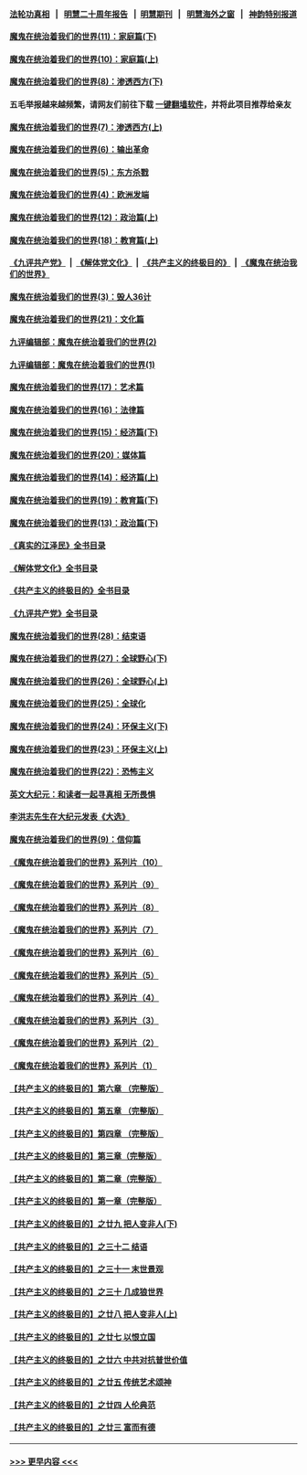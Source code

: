 #### [法轮功真相](https://github.com/gfw-breaker/truth/blob/master/README.md?t=0) &nbsp;&nbsp;|&nbsp;&nbsp; [明慧二十周年报告](https://github.com/gfw-breaker/mh-reports/blob/master/README.md?t=0) &nbsp;&nbsp;|&nbsp;&nbsp;[明慧期刊](https://github.com/gfw-breaker/mh-qikan) &nbsp;&nbsp;|&nbsp;&nbsp; [明慧海外之窗](https://github.com/gfw-breaker/mh-news/blob/master/README.md?t=0) &nbsp;&nbsp;|&nbsp;&nbsp; [神韵特别报道](https://github.com/gfw-breaker/mh-news/blob/master/shenyun.md?t=0)
#### [魔鬼在统治着我们的世界(11)：家庭篇(下)](../pages/nsc422/n10440961.md?t=12041950) 
#### [魔鬼在统治着我们的世界(10)：家庭篇(上)](../pages/nsc422/n10435448.md?t=12041950) 
#### [魔鬼在统治着我们的世界(8)：渗透西方(下)](../pages/nsc422/n10429603.md?t=12041950) 
#### 五毛举报越来越频繁，请网友们前往下载 [一键翻墙软件](https://github.com/gfw-breaker/ssr-accounts)，并将此项目推荐给亲友
#### [魔鬼在统治着我们的世界(7)：渗透西方(上)](../pages/nsc422/n10426013.md?t=12041950) 
#### [魔鬼在统治着我们的世界(6)：输出革命](../pages/nsc422/n10421536.md?t=12041950) 
#### [魔鬼在统治着我们的世界(5)：东方杀戮](../pages/nsc422/n10417707.md?t=12041950) 
#### [魔鬼在统治着我们的世界(4)：欧洲发端](../pages/nsc422/n10414890.md?t=12041950) 
#### [魔鬼在统治着我们的世界(12)：政治篇(上)](../pages/nsc422/n10444576.md?t=12041950) 
#### [魔鬼在统治着我们的世界(18)：教育篇(上)](../pages/nsc422/n10526970.md?t=12041950) 
#### [《九评共产党》](https://github.com/begood0513/9ping.md/blob/master/README.md) &nbsp;|&nbsp; [《解体党文化》](../../../../jtdwh.md/blob/master/README.md)  &nbsp;|&nbsp; [《共产主义的终极目的》](../../../../gczydzjmd.md/blob/master/README.md) &nbsp;|&nbsp; [《魔鬼在统治我们的世界》](../../../../mgztzwmdsj.md/blob/master/README.md) 
#### [魔鬼在统治着我们的世界(3)：毁人36计](../pages/nsc422/n10411583.md?t=12041950) 
#### [魔鬼在统治着我们的世界(21)：文化篇](../pages/nsc422/n10597706.md?t=12041950) 
#### [九评编辑部：魔鬼在统治着我们的世界(2)](../pages/nsc422/n10410036.md?t=12041950) 
#### [九评编辑部：魔鬼在统治着我们的世界(1)](../pages/nsc422/n10406825.md?t=12041950) 
#### [魔鬼在统治着我们的世界(17)：艺术篇](../pages/nsc422/n10499093.md?t=12041950) 
#### [魔鬼在统治着我们的世界(16)：法律篇](../pages/nsc422/n10485969.md?t=12041950) 
#### [魔鬼在统治着我们的世界(15)：经济篇(下)](../pages/nsc422/n10469975.md?t=12041950) 
#### [魔鬼在统治着我们的世界(20)：媒体篇](../pages/nsc422/n10586579.md?t=12041950) 
#### [魔鬼在统治着我们的世界(14)：经济篇(上)](../pages/nsc422/n10457370.md?t=12041950) 
#### [魔鬼在统治着我们的世界(19)：教育篇(下)](../pages/nsc422/n10564808.md?t=12041950) 
#### [魔鬼在统治着我们的世界(13)：政治篇(下)](../pages/nsc422/n10448270.md?t=12041950) 
#### [《真实的江泽民》全书目录](../pages/nsc422/n13721399.md?t=12041950) 
#### [《解体党文化》全书目录](../pages/nsc422/n13721157.md?t=12041950) 
#### [《共产主义的终极目的》全书目录](../pages/nsc422/n13721048.md?t=12041950) 
#### [《九评共产党》全书目录](../pages/nsc422/n13708085.md?t=12041950) 
#### [魔鬼在统治着我们的世界(28)：结束语](../pages/nsc422/n10936246.md?t=12041950) 
#### [魔鬼在统治着我们的世界(27)：全球野心(下)](../pages/nsc422/n10928319.md?t=12041950) 
#### [魔鬼在统治着我们的世界(26)：全球野心(上)](../pages/nsc422/n10900318.md?t=12041950) 
#### [魔鬼在统治着我们的世界(25)：全球化](../pages/nsc422/n10788205.md?t=12041950) 
#### [魔鬼在统治着我们的世界(24)：环保主义(下)](../pages/nsc422/n10695307.md?t=12041950) 
#### [魔鬼在统治着我们的世界(23)：环保主义(上)](../pages/nsc422/n10688613.md?t=12041950) 
#### [魔鬼在统治着我们的世界(22)：恐怖主义](../pages/nsc422/n10614727.md?t=12041950) 
#### [英文大纪元：和读者一起寻真相 无所畏惧](../pages/nsc422/n12542027.md?t=12041950) 
#### [李洪志先生在大纪元发表《大选》](../pages/nsc422/n12534746.md?t=12041950) 
#### [魔鬼在统治着我们的世界(9)：信仰篇](../pages/nsc422/n10432159.md?t=12041950) 
#### [《魔鬼在统治着我们的世界》系列片（10）](../pages/nsc422/n12292670.md?t=12041950) 
#### [《魔鬼在统治着我们的世界》系列片（9）](../pages/nsc422/n12290859.md?t=12041950) 
#### [《魔鬼在统治着我们的世界》系列片（8）](../pages/nsc422/n12287445.md?t=12041950) 
#### [《魔鬼在统治着我们的世界》系列片（7）](../pages/nsc422/n12283425.md?t=12041950) 
#### [《魔鬼在统治着我们的世界》系列片（6）](../pages/nsc422/n12282314.md?t=12041950) 
#### [《魔鬼在统治着我们的世界》系列片（5）](../pages/nsc422/n12281419.md?t=12041950) 
#### [《魔鬼在统治着我们的世界》系列片（4）](../pages/nsc422/n12274024.md?t=12041950) 
#### [《魔鬼在统治着我们的世界》系列片（3）](../pages/nsc422/n12271322.md?t=12041950) 
#### [《魔鬼在统治着我们的世界》系列片（2）](../pages/nsc422/n12269049.md?t=12041950) 
#### [《魔鬼在统治着我们的世界》系列片（1）](../pages/nsc422/n12267575.md?t=12041950) 
#### [【共产主义的终极目的】第六章 （完整版）](../pages/nsc422/n11428913.md?t=12041950) 
#### [【共产主义的终极目的】第五章 （完整版）](../pages/nsc422/n11428912.md?t=12041950) 
#### [【共产主义的终极目的】第四章 （完整版）](../pages/nsc422/n11428907.md?t=12041950) 
#### [【共产主义的终极目的】第三章（完整版）](../pages/nsc422/n11428848.md?t=12041950) 
#### [【共产主义的终极目的】第二章（完整版）](../pages/nsc422/n11428831.md?t=12041950) 
#### [【共产主义的终极目的】第一章（完整版）](../pages/nsc422/n11417651.md?t=12041950) 
#### [【共产主义的终极目的】之廿九 把人变非人(下)](../pages/nsc422/n11344140.md?t=12041950) 
#### [【共产主义的终极目的】之三十二 结语](../pages/nsc422/n11360535.md?t=12041950) 
#### [【共产主义的终极目的】之三十一 末世景观](../pages/nsc422/n11351129.md?t=12041950) 
#### [【共产主义的终极目的】之三十 几成狼世界](../pages/nsc422/n11348280.md?t=12041950) 
#### [【共产主义的终极目的】之廿八 把人变非人(上)](../pages/nsc422/n11340492.md?t=12041950) 
#### [【共产主义的终极目的】之廿七 以恨立国](../pages/nsc422/n11336944.md?t=12041950) 
#### [【共产主义的终极目的】之廿六 中共对抗普世价值](../pages/nsc422/n11324785.md?t=12041950) 
#### [【共产主义的终极目的】之廿五 传统艺术颂神](../pages/nsc422/n11296396.md?t=12041950) 
#### [【共产主义的终极目的】之廿四 人伦典范](../pages/nsc422/n11296397.md?t=12041950) 
#### [【共产主义的终极目的】之廿三 富而有德](../pages/nsc422/n11283598.md?t=12041950) 

----
#### [ >>> 更早内容 <<< ](../indexes/nsc422-earlier.md)
